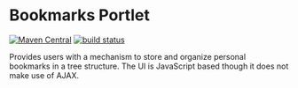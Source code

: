 # Bookmarks Portlet

[![Maven Central](https://maven-badges.herokuapp.com/maven-central/org.jasig.portlet/BookmarksPortlet/badge.svg)](https://maven-badges.herokuapp.com/maven-central/org.jasig.portlet/BookmarksPortlet)
[![build status](https://github.com/uPortal-Project/BookmarksPortlet/workflows/CI/badge.svg?branch=master)](https://github.com/uPortal-Project/BookmarksPortlet/actions)

Provides users with a mechanism to store and organize personal bookmarks in a tree structure.
The UI is JavaScript based though it does not make use of AJAX.
